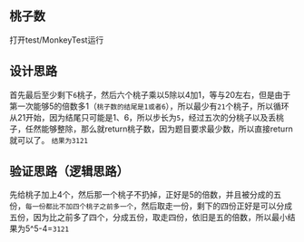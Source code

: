 ## 桃子数
打开test/MonkeyTest运行
## 设计思路
首先最后至少剩下`6`桃子，然后六个桃子乘以5除以4加1，等与20左右，但是由于第一次能够5的倍数多1（`桃子数的结尾是1或者6`），所以最少有`21`个桃子，所以循环从21开始，因为结尾只可能是1、6，所以步长为`5`，经过五次的分桃子以及丢桃子，任然能够整除，那么就return桃子数，因为题目要求最少数，所以直接return就可以了。
`结果为3121`
## 验证思路（逻辑思路）
先给桃子加上4个，然后那一个桃子不扔掉，正好是5的倍数，并且被分成的五份，`每一份都比不加四个桃子之前多一个`，然后取走一份，剩下的四份正好是可以分成五份，因为比之前多了四个，分成五份，取走四份，依旧是五的倍数，所以最小结果为5^5-4=`3121`
